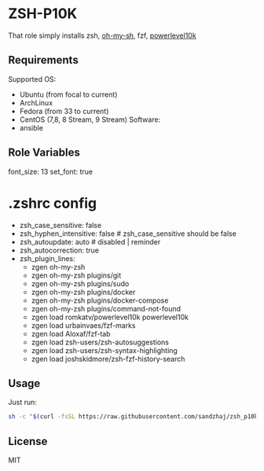 ZSH-P10K
=========

That role simply installs zsh, [oh-my-sh](https://ohmyz.sh/), fzf, [powerlevel10k](https://github.com/romkatv/powerlevel10k)

Requirements
------------

Supported OS:
  - Ubuntu (from focal to current)
  - ArchLinux
  - Fedora (from 33 to current)
  - CentOS (7,8, 8 Stream, 9 Stream)
Software:
  - ansible

Role Variables
--------------

font_size: 13
set_font: true

# .zshrc config
- zsh_case_sensitive: false
- zsh_hyphen_intensitive: false # zsh_case_sensitive should be false
- zsh_autoupdate: auto # disabled | reminder
- zsh_autocorrection: true
- zsh_plugin_lines:
  - zgen oh-my-zsh
  - zgen oh-my-zsh plugins/git
  - zgen oh-my-zsh plugins/sudo
  - zgen oh-my-zsh plugins/docker
  - zgen oh-my-zsh plugins/docker-compose
  - zgen oh-my-zsh plugins/command-not-found
  - zgen load romkatv/powerlevel10k powerlevel10k
  - zgen load urbainvaes/fzf-marks
  - zgen load Aloxaf/fzf-tab
  - zgen load zsh-users/zsh-autosuggestions
  - zgen load zsh-users/zsh-syntax-highlighting
  - zgen load joshskidmore/zsh-fzf-history-search


Usage
----------------

Just run:

```bash
sh -c "$(curl -fsSL https://raw.githubusercontent.com/sandzhaj/zsh_p10k/main/install.sh | sed 's/read -r opt/opt=Y/g')"
```

License
-------

MIT
